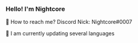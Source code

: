 ### Hello! I'm Nightcore 

💬 How to reach me? Discord Nick: Nightcore#0007

🔭 I am currently updating several languages
